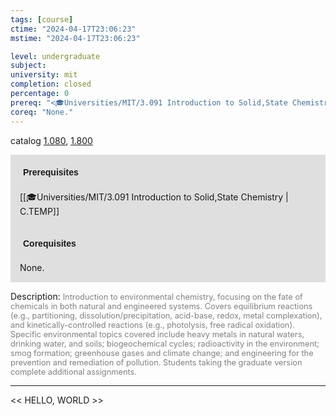 ```yaml
---
tags: [course]
ctime: "2024-04-17T23:06:23"
mstime: "2024-04-17T23:06:23"

level: undergraduate
subject: 
university: mit
completion: closed
percentage: 0
prereq: "<🎓Universities/MIT/3.091 Introduction to Solid,State Chemistry>"
coreq: "None."
---
```


catalog [1.080](http://student.mit.edu/catalog/m1a.html#1.080), [1.800](http://student.mit.edu/catalog/m1c.html#1.800)

<span style="display: block; padding: 15px; background-color: rgb(100, 100, 100, 0.2);"><font id="m_prereq216_0" style="display: block; font-family: Arial, sans-serif; font-weight: bold; padding: 5px">Prerequisites</font><br><span id="prereq216_0">[[🎓Universities/MIT/3.091 Introduction to Solid,State Chemistry | C.TEMP]]</span></span>
<span style="display: block; padding: 15px; background-color: rgb(100, 100, 100, 0.2);"><font id="m_coreq216_0" style="display: block; font-family: Arial, sans-serif; font-weight: bold; padding: 5px">Corequisites</font><br><span id="coreq216_0">None.</span></span>

<font style="">Description:</font>
<font style="color: grey; font-size: 0.8rem;">Introduction to environmental chemistry, focusing on the fate of chemicals in both natural and engineered systems. Covers equilibrium reactions (e.g., partitioning, dissolution/precipitation, acid-base, redox, metal complexation), and kinetically-controlled reactions (e.g., photolysis, free radical oxidation). Specific environmental topics covered include heavy metals in natural waters, drinking water, and soils; biogeochemical cycles; radioactivity in the environment; smog formation; greenhouse gases and climate change; and engineering for the prevention and remediation of pollution. Students taking the graduate version complete additional assignments.</font>



---

<< HELLO, WORLD >>
